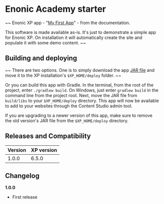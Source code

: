 # Enonic Academy starter

~~
Enonic XP app - "[My First App](http://xp.readthedocs.org/en/6.5/tutorials/my-first-app/index.html)" - from the documentation.

This software is made available as-is. It's just to demonstrate a simple app for Enonic XP. On installation it will automatically create the site and populate it with some demo content.
~~

## Building and deploying

~~
There are two options. One is to simply download the app [JAR file](http://repo.enonic.com/public/com/enonic/app/myfirstapp/1.0.1/myfirstapp-1.0.1.jar) and move it to the XP installation's `$XP_HOME/deploy` folder.
~~

Or you can build this app with Gradle. In the terminal, from the root of the project, enter `./gradlew build`. On Windows, just enter `gradlew build`
in the command line from the project root. Next, move the JAR file from `build/libs` to your `$XP_HOME/deploy` directory. This app will now be available
to add to your websites through the Content Studio admin tool.

If you are upgrading to a newer version of this app, make sure to remove the old version's JAR file from the `$XP_HOME/deploy` directory.

## Releases and Compatibility

| Version        | XP version |
| ------------- | ------------- |
| 1.0.0 | 6.5.0 |

## Changelog

**1.0.0**

* First release
